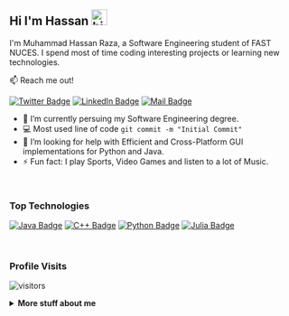 ## <strong>Hi I'm Hassan </strong><img src="https://user-images.githubusercontent.com/1303154/88677602-1635ba80-d120-11ea-84d8-d263ba5fc3c0.gif" width="28px" alt="hi">

I'm Muhammad Hassan Raza, a Software Engineering student of FAST NUCES. I spend most of time coding interesting projects or learning new technologies.

:mailbox: Reach me out!

[![Twitter Badge](https://img.shields.io/badge/-@RaiHassanRaza22-1ca0f1?style=flat&labelColor=1ca0f1&logo=twitter&logoColor=white&link=https://twitter.com/RaiHassanRaza22)](https://twitter.com/RaiHassanRaza22)  [![LinkedIn Badge](https://img.shields.io/badge/-Hassan-0e76a8?style=flat&labelColor=0e76a8&logo=linkedin&logoColor=white)](https://www.linkedin.com/in/hassanraza22/)  [![Mail Badge](https://img.shields.io/badge/-Hassan_Raza-c0392b?style=flat&labelColor=c0392b&logo=gmail&logoColor=white)](mailto:RaiHassanRaza@protonmail.com)

<!-- TODO: Add last video link -->

- 🔭 I’m currently persuing my Software Engineering degree.
- :computer: Most used line of code `git commit -m "Initial Commit"`
- 🤔 I’m looking for help with Efficient and Cross-Platform GUI  implementations for Python and Java.
- ⚡ Fun fact: I play Sports, Video Games and listen to a lot of Music.

<br/>

### <strong>Top Technologies</strong>

<!-- TODO: Make technologies links takes you to repositories -->

[![Java Badge](https://img.shields.io/badge/-Java-61DBFB?style=for-the-badge&labelColor=black&logo=Java&logoColor=61DBFB)](#) 
[![C++ Badge](https://img.shields.io/badge/-C++-F0DB4F?style=for-the-badge&labelColor=black&logo=cplusplus&logoColor=F0DB4F)](#) 
[![Python Badge](https://img.shields.io/badge/-Python-007acc?style=for-the-badge&labelColor=black&logo=python&logoColor=007acc)](#) 
[![Julia Badge](https://img.shields.io/badge/-julia-3C873A?style=for-the-badge&labelColor=black&logo=julia&logoColor=3C873A)](#)


<br />



### Profile Visits 

![visitors](https://visitor-badge.glitch.me/badge?page_id=M-Hassan-Raza.M-Hassan-Raza)

<details>
<summary>
  <strong>More stuff about me</strong>
</summary>

<br >

## Github Stats

![Hassan's github stats](https://github-readme-stats.vercel.app/api?username=M-Hassan-Raza&count_private=true&theme=synthwave)

</details>

